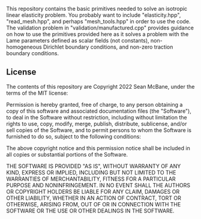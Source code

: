 This repository contains the basic primitives needed to solve an isotropic
linear elasticity problem. You probably want to include "elasticity.hpp",
"read\_mesh.hpp", and perhaps "mesh\_tools.hpp" in order to use the code.
The validation problem in "validation/manufactured.cpp" provides guidance
on how to use the primitives provided here as it solves a problem with
the Lame parameters defined as scalar fields (not constants), non-homogeneous
Dirichlet boundary conditions, and non-zero traction boundary conditions.

License
-------
The contents of this repository are Copyright 2022 Sean McBane, under the
terms of the MIT license:

Permission is hereby granted, free of charge, to any person obtaining a copy of this
software and associated documentation files (the "Software"), to deal in the
Software without restriction, including without limitation the rights to use, copy,
modify, merge, publish, distribute, sublicense, and/or sell copies of the Software,
and to permit persons to whom the Software is furnished to do so, subject to the
following conditions:

The above copyright notice and this permission notice shall be included in all
copies or substantial portions of the Software.

THE SOFTWARE IS PROVIDED "AS IS", WITHOUT WARRANTY OF ANY KIND, EXPRESS OR
IMPLIED, INCLUDING BUT NOT LIMITED TO THE WARRANTIES OF MERCHANTABILITY, FITNESS
FOR A PARTICULAR PURPOSE AND NONINFRINGEMENT. IN NO EVENT SHALL THE AUTHORS OR
COPYRIGHT HOLDERS BE LIABLE FOR ANY CLAIM, DAMAGES OR OTHER LIABILITY, WHETHER
IN AN ACTION OF CONTRACT, TORT OR OTHERWISE, ARISING FROM, OUT OF OR IN CONNECTION
WITH THE SOFTWARE OR THE USE OR OTHER DEALINGS IN THE SOFTWARE.
